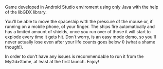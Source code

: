 Game developed in Android Studio enviroment using only Java with the help of the libGDX library.

You'll be able to move the spaceship with the pressure of the mouse or, if running on a mobile phone, of your finger. The ships fire automatically and has a limited amount of shields, once you run over of those it will start to explode every time it gets hit. Don't worry, is an easy mode demo, so you'll never actually lose even after your life counts goes below 0 (what a shame though!).

In order to don't have any issues is recommendable to run it from the MyGdxGame, at least at the first launch. 
Enjoy!
